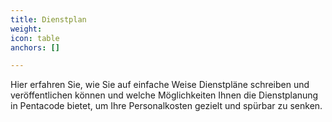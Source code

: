 ```yaml
---
title: Dienstplan
weight: 
icon: table
anchors: []

---
```


Hier erfahren Sie, wie Sie auf einfache Weise Dienstpläne schreiben und veröffentlichen können und welche Möglichkeiten Ihnen die Dienstplanung in Pentacode bietet, um Ihre Personalkosten gezielt und spürbar zu senken.